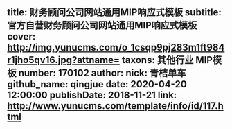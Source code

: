 title: 财务顾问公司网站通用MIP响应式模板
subtitle: 官方自营财务顾问公司网站通用MIP响应式模板
cover: http://img.yunucms.com/o_1csqp9pj283m1ft984r1jho5qv16.jpg?attname=
taxons: 其他行业 MIP模板
number: 170102
author:
  nick: 青桔单车
  github_name: qingjue
date: 2020-04-20 12:00:00
publishDate: 2018-11-21
link: http://www.yunucms.com/template/info/id/117.html
---